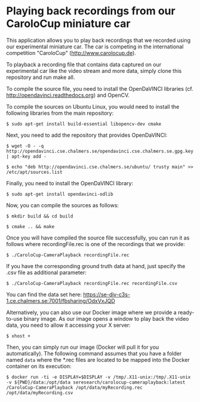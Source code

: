 Playing back recordings from our CaroloCup miniature car
========================================================

This application allows you to play back recordings that
we recorded using our experimental miniature car. The car
is competing in the international competition "CaroloCup"
(http://www.carolocup.de).

To playback a recording file that contains data captured
on our experimental car like the video stream and more data,
simply clone this repository and run make all.

To compile the source file, you need to install the
OpenDaVINCI libraries (cf. http://opendavinci.readthedocs.org)
and OpenCV.

To compile the sources on Ubuntu Linux, you would need to
install the following libraries from the main repository:

    $ sudo apt-get install build-essential libopencv-dev cmake

Next, you need to add the repository that provides OpenDaVINCI:

    $ wget -O - -q http://opendavinci.cse.chalmers.se/opendavinci.cse.chalmers.se.gpg.key | apt-key add -

    $ echo "deb http://opendavinci.cse.chalmers.se/ubuntu/ trusty main" >> /etc/apt/sources.list

Finally, you need to install the OpenDaVINCI library:

    $ sudo apt-get install opendavinci-odlib 

Now, you can compile the sources as follows:

    $ mkdir build && cd build

    $ cmake .. && make

Once you will have compiled the source file successfully,
you can run it as follows where recordingFile.rec is one
of the recordings that we provide:

    $ ./CaroloCup-CameraPlayback recordingFile.rec

If you have the corresponding ground truth data at hand,
just specify the .csv file as additional parameter:

    $ ./CaroloCup-CameraPlayback recordingFile.rec recordingFile.csv

You can find the data set here: https://se-div-c3s-1.ce.chalmers.se:7001/fbsharing/OdxVxJQD

Alternatively, you can also use our Docker image where
we provide a ready-to-use binary image. As our image
opens a window to play back the video data, you need to
allow it accessing your X server:

    $ xhost +

Then, you can simply run our image (Docker will pull it
for you automatically). The following command assumes that
you have a folder named ``data`` where the *.rec files
are located to be mapped into the Docker container on
its execution:

    $ docker run -ti -e DISPLAY=$DISPLAY -v /tmp/.X11-unix:/tmp/.X11-unix -v ${PWD}/data:/opt/data seresearch/carolocup-cameraplayback:latest /CaroloCup-CameraPlayback /opt/data/myRecording.rec /opt/data/myRecording.csv

